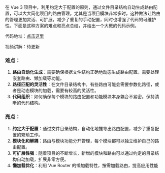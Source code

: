 在 Vue 3 项目中，利用约定大于配置的原则，通过文件目录结构自动生成路由配置，可以大大简化项目的路由管理，尤其是当项目模块非常多时。这种做法让路由的管理更加灵活、可扩展，减少了重复的手动配置，同时也增强了代码的可维护性。下面是这种方案的难点和亮点总结，并给出一个大概的代码示例。



代码地址：[点击这里](https://gitee.com/sohucw/vite-full.git)

视频讲解：待更新

### 难点：
1. **路由自动化生成**：需要确保根据文件结构正确地动态生成路由配置。需要处理嵌套路由、懒加载等功能。
2. **路径匹配的灵活性**：在文件目录结构中，有些路由可能会需要参数化路径，或者是动态模块的加载，需要有较高的灵活性。
3. **代码组织**：如何确保每个模块的路由配置和功能模块本身耦合不紧密，保持清晰的代码结构。

### 亮点：
1. **约定大于配置**：通过文件目录结构，自动化地推导出路由配置，减少了重复配置的繁琐工作。
2. **模块化和解耦**：路由与模块功能分开管理，每个模块都可以独立维护自己的路由配置。
3. **可扩展性强**：随着项目的不断增长，新增的模块和路由可以通过约定的目录结构自动加载，扩展非常方便。
4. **懒加载优化**：利用 Vue Router 的懒加载特性，按需加载路由，提高应用性能

